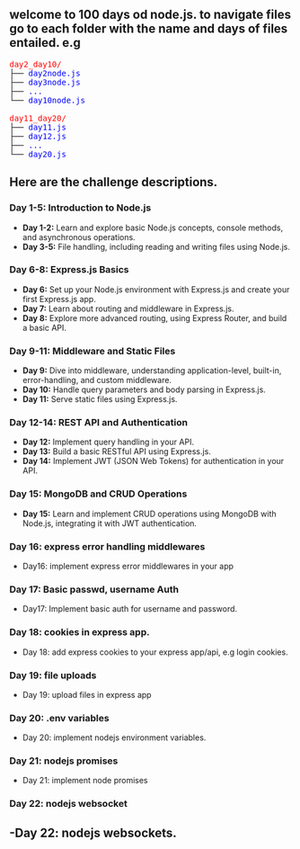 ## welcome to 100 days od node.js. to navigate files go to each folder with the name and days of files entailed. e.g
<pre>
<span style="color: red;">day2_day10/</span>
├── <span style="color: blue;">day2node.js</span>
├── <span style="color: blue;">day3node.js</span>
├── <span style="color: blue;">...</span>
└── <span style="color: blue;">day10node.js</span>

<span style="color: red;">day11_day20/</span>
├── <span style="color: blue;">day11.js</span>
├── <span style="color: blue;">day12.js</span>
├── <span style="color: blue;">...</span>
└── <span style="color: blue;">day20.js</span>
</pre>



## Here are the challenge descriptions.
### Day 1-5: **Introduction to Node.js**
- **Day 1-2:** Learn and explore basic Node.js concepts, console methods, and asynchronous operations.
- **Day 3-5:** File handling, including reading and writing files using Node.js.

### Day 6-8: **Express.js Basics**
- **Day 6:** Set up your Node.js environment with Express.js and create your first Express.js app.
- **Day 7:** Learn about routing and middleware in Express.js.
- **Day 8:** Explore more advanced routing, using Express Router, and build a basic API.

### Day 9-11: **Middleware and Static Files**
- **Day 9:** Dive into middleware, understanding application-level, built-in, error-handling, and custom middleware.
- **Day 10:** Handle query parameters and body parsing in Express.js.
- **Day 11:** Serve static files using Express.js.

### Day 12-14: **REST API and Authentication**
- **Day 12:** Implement query handling in your API.
- **Day 13:** Build a basic RESTful API using Express.js.
- **Day 14:** Implement JWT (JSON Web Tokens) for authentication in your API.

### Day 15: **MongoDB and CRUD Operations**
- **Day 15:** Learn and implement CRUD operations using MongoDB with Node.js, integrating it with JWT authentication.

### Day 16: **express error handling middlewares**
- Day16: implement express error middlewares in your app

### Day 17: **Basic passwd, username Auth**
- Day17: Implement basic auth for username and password.

### Day 18: **cookies in express app.**
- Day 18: add express cookies to your express app/api, e.g login cookies.

### Day 19: **file uploads**
- Day 19: upload files in express app

### Day 20: **.env variables**
- Day 20: implement nodejs environment variables.

### Day 21: **nodejs promises**
- Day 21: implement node promises
### Day 22: **nodejs websocket**
-Day 22: nodejs websockets.
---
